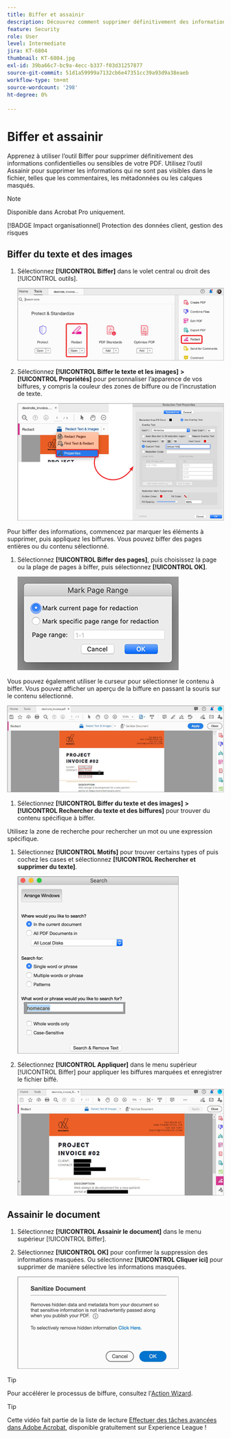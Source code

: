 ```yaml
---
title: Biffer et assainir
description: Découvrez comment supprimer définitivement des informations confidentielles ou sensibles de votre PDF
feature: Security
role: User
level: Intermediate
jira: KT-6804
thumbnail: KT-6804.jpg
exl-id: 39ba66c7-bc9a-4ecc-b337-f03d31257877
source-git-commit: 51d1a59999a7132cb6e47351cc39a93d9a38eaeb
workflow-type: tm+mt
source-wordcount: '298'
ht-degree: 0%

---
```


# Biffer et assainir

Apprenez à utiliser l’outil Biffer pour supprimer définitivement des informations confidentielles ou sensibles de votre PDF. Utilisez l’outil Assainir pour supprimer les informations qui ne sont pas visibles dans le fichier, telles que les commentaires, les métadonnées ou les calques masqués.

>[!NOTE]
>
>Disponible dans Acrobat Pro uniquement.

[!BADGE Impact organisationnel]
Protection des données client, gestion des risques

## Biffer du texte et des images

1. Sélectionnez **[!UICONTROL Biffer]** dans le volet central ou droit des [!UICONTROL outils].

   ![Biffer L’Étape 1](../assets/Redact_1.png)

1. Sélectionnez **[!UICONTROL Biffer le texte et les images]** **>** **[!UICONTROL Propriétés]** pour personnaliser l’apparence de vos biffures, y compris la couleur des zones de biffure ou de l’incrustation de texte.

   ![Biffer l’étape 2](../assets/Redact_2.png)

Pour biffer des informations, commencez par marquer les éléments à supprimer, puis appliquez les biffures. Vous pouvez biffer des pages entières ou du contenu sélectionné.

1. Sélectionnez **[!UICONTROL Biffer des pages]**, puis choisissez la page ou la plage de pages à biffer, puis sélectionnez **[!UICONTROL OK]**.

   ![Biffer l’étape 4](../assets/Redact_3.png)

Vous pouvez également utiliser le curseur pour sélectionner le contenu à biffer. Vous pouvez afficher un aperçu de la biffure en passant la souris sur le contenu sélectionné.

   ![Biffer l’étape 5a](../assets/Redact_4.png)

1. Sélectionnez **[!UICONTROL Biffer du texte et des images]** **>** **[!UICONTROL Rechercher du texte et des biffures]** pour trouver du contenu spécifique à biffer.

Utilisez la zone de recherche pour rechercher un mot ou une expression spécifique.

1. Sélectionnez **[!UICONTROL Motifs]** pour trouver certains types of puis cochez les cases et sélectionnez **[!UICONTROL Rechercher et supprimer du texte]**.

   ![Biffer l’étape 5b](../assets/Redact_5.png)

1. Sélectionnez **[!UICONTROL Appliquer]** dans le menu supérieur [!UICONTROL Biffer] pour appliquer les biffures marquées et enregistrer le fichier biffé.

   ![Biffer l’étape 6](../assets/Redact_6.png)

## Assainir le document

1. Sélectionnez **[!UICONTROL Assainir le document]** dans le menu supérieur [!UICONTROL Biffer].

1. Sélectionnez **[!UICONTROL OK]** pour confirmer la suppression des informations masquées. Ou sélectionnez **[!UICONTROL Cliquer ici]** pour supprimer de manière sélective les informations masquées.

   ![Assainir l’étape 2](../assets/Redact_7.png)

>[!TIP]
>
>Pour accélérer le processus de biffure, consultez l&#39;[Action Wizard](../advanced-tasks/action.md).

>[!TIP]
>
>Cette vidéo fait partie de la liste de lecture [Effectuer des tâches avancées dans Adobe Acrobat](https://experienceleague.adobe.com/en/playlists/acrobat-peform-advanced-tasks), disponible gratuitement sur Experience League !
